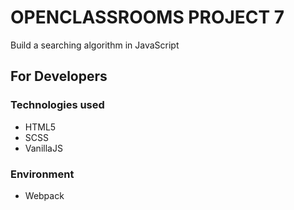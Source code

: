 # OPENCLASSROOMS PROJECT 7

Build a searching algorithm in JavaScript

## For Developers

### Technologies used

- HTML5
- SCSS
- VanillaJS

### Environment

- Webpack
